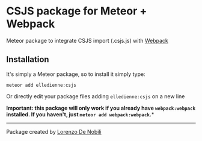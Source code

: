 # CSJS package for Meteor + Webpack

Meteor package to integrate CSJS import (.csjs.js) with [Webpack](https://atmospherejs.com/webpack/webpack)

## Installation
It's simply a Meteor package, so to install it simply type:

```
meteor add elledienne:csjs
```

Or directly edit your package files adding `elledienne:csjs` on a new line

**Important: this package will only work if you already have `webpack:webpack` installed. If you haven't, just `meteor add webpack:webpack`.***

---
Package created by
[Lorenzo De Nobili](https://it.linkedin.com/in/elledienne)
